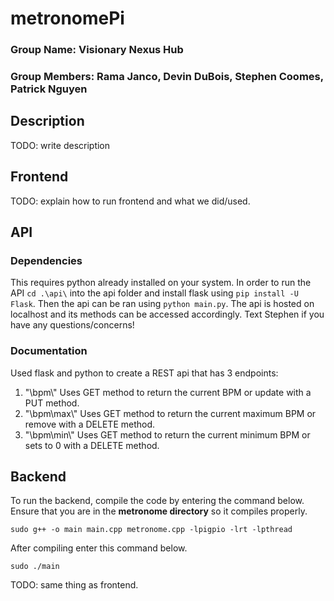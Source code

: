 # metronomePi
### Group Name: Visionary Nexus Hub
### Group Members: Rama Janco, Devin DuBois, Stephen Coomes, Patrick Nguyen

## Description
TODO: write description

## Frontend 
TODO: explain how to run frontend and what we did/used.

## API
### Dependencies
This requires python already installed on your system.
In order to run the API ```cd .\api\``` into the api folder and install flask using ```pip install -U Flask```. Then the api can be ran using ```python main.py```. The api is hosted on localhost and its methods can be accessed accordingly. 
Text Stephen if you have any questions/concerns!

### Documentation
Used flask and python to create a REST api that has 3 endpoints:
1. "\bpm\\"
Uses GET method to return the current BPM or update with a PUT method.
2. "\bpm\max\\"
Uses GET method to return the current maximum BPM or remove with a DELETE method.
3. "\bpm\min\\"
Uses GET method to return the current minimum BPM or sets to 0 with a DELETE method.

## Backend
To run the backend, compile the code by entering the command below. Ensure that you are in the **metronome directory** so it compiles properly.
```shell
sudo g++ -o main main.cpp metronome.cpp -lpigpio -lrt -lpthread
```
After compiling enter this command below.
```shell
sudo ./main
```
TODO: same thing as frontend.
